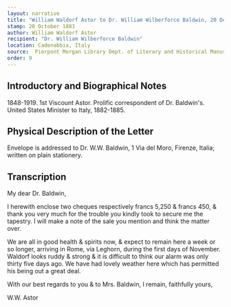 ```yaml
---
layout: narrative
title: "William Waldorf Astor to Dr. William Wilberforce Baldwin, 20 October 1883"
stamp: 20 October 1883
author: William Waldorf Astor
recipient: "Dr. William Wilberforce Baldwin"
location: Cadenabbia, Italy
source:  Pierpont Morgan Library Dept. of Literary and Historical Manuscripts, MA 3564
order: 9
---
```


## Introductory and Biographical Notes

1848-1919. 1st Viscount Astor. Prolific correspondent of Dr. Baldwin's. United States Minister to Italy, 1882-1885. 

## Physical Description of the Letter

Envelope is addressed to Dr. W.W. Baldwin, 1 Via del Moro, Firenze, Italia; written on plain stationery.

## Transcription

My dear Dr. Baldwin,

I herewith enclose two cheques respectively francs 5,250 & francs 450, & thank you very much for the trouble you kindly took to secure me the tapestry. I will make a note of the sale you mention and think the matter over.

We are all in good health & spirits now, & expect to remain here a week or so longer, arriving in Rome, via Leghorn, during the first days of November. Waldorf looks ruddy & strong & it is difficult to think our alarm was only thirty five days ago. We have had lovely weather here which has permitted his being out a great deal.

With our best regards to you & to Mrs. Baldwin, I remain, faithfully yours,  

W.W. Astor
